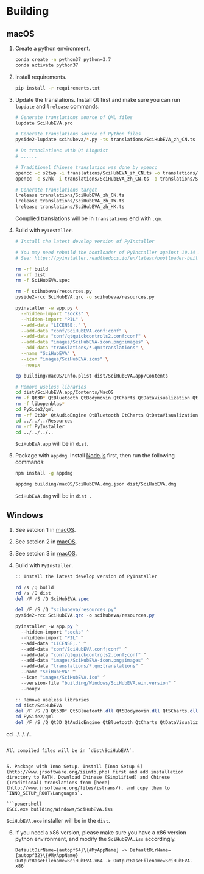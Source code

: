 # Building

## macOS

1. Create a python environment.

   ```bash
   conda create -n python37 python=3.7
   conda activate python37
   ```

2. Install requirements.

   ```bash
   pip install -r requirements.txt
   ```

3. Update the translations. Install Qt first and make sure you can run `lupdate` and `lrelease` commands.

   ```bash
   # Generate translations source of QML files
   lupdate SciHubEVA.pro

   # Generate translations source of Python files
   pyside2-lupdate scihubeva/*.py -ts translations/SciHubEVA_zh_CN.ts

   # Do translations with Qt Linguist
   # ......

   # Traditional Chinese translation was done by opencc
   opencc -c s2twp -i translations/SciHubEVA_zh_CN.ts -o translations/SciHubEVA_zh_TW.ts
   opencc -c s2hk -i translations/SciHubEVA_zh_CN.ts -o translations/SciHubEVA_zh_HK.ts

   # Generate translations target
   lrelease translations/SciHubEVA_zh_CN.ts
   lrelease translations/SciHubEVA_zh_TW.ts
   lrelease translations/SciHubEVA_zh_HK.ts
   ```

   Complied translations will be in `translations` end with `.qm`.

4. Build with `PyInstaller`.

   ```bash
   # Install the latest develop version of PyInstaller

   # You may need rebuild the bootloader of PyInstaller against 10.14 SDK to fully support dark theme
   # See: https://pyinstaller.readthedocs.io/en/latest/bootloader-building.html

   rm -rf build
   rm -rf dist
   rm -f SciHubEVA.spec

   rm -f scihubeva/resources.py
   pyside2-rcc SciHubEVA.qrc -o scihubeva/resources.py

   pyinstaller -w app.py \
     --hidden-import "socks" \
     --hidden-import "PIL" \
     --add-data "LICENSE:." \
     --add-data "conf/SciHubEVA.conf:conf" \
     --add-data "conf/qtquickcontrols2.conf:conf" \
     --add-data "images/SciHubEVA-icon.png:images" \
     --add-data "translations/*.qm:translations" \
     --name "SciHubEVA" \
     --icon "images/SciHubEVA.icns" \
     --noupx

   cp building/macOS/Info.plist dist/SciHubEVA.app/Contents

   # Remove useless libraries
   cd dist/SciHubEVA.app/Contents/MacOS
   rm -f Qt3D* QtBluetooth QtBodymovin QtCharts QtDataVisualization QtGamepad QtLocation QtMultimedia QtMultimediaQuick QtNfc QtPositioning QtPositioningQuick QtPurchasing QtQuick3D* QtQuickTest QtRemoteObjects QtScxml QtSensors QtSql QtTest QtVirtualKeyboard QtWeb*
   rm -f libopenblas*
   cd PySide2/qml
   rm -rf Qt3D* QtAudioEngine QtBluetooth QtCharts QtDataVisualization QtGamepad QtLocation QtMultimedia QtNfc QtPositioning QtPurchasing QtQuick3D* QtRemoteObjects QtScxml QtSensors QtTest QtWeb*
   cd ../../../Resources
   rm -rf PyInstaller
   cd ../../../..
   ```
   
   `SciHubEVA.app` will be in `dist`.

5. Package with `appdmg`. Install [Node.js](https://nodejs.org) first, then run the following commands:

   ```bash
   npm install -g appdmg

   appdmg building/macOS/SciHubEVA.dmg.json dist/SciHubEVA.dmg
   ```

   `SciHubEVA.dmg` will be in `dist `.

## Windows

1. See setcion 1 in [macOS](#macOS).
2. See setcion 2 in [macOS](#macOS).
3. See setcion 3 in [macOS](#macOS).
4. Build with `PyInstaller`.

   ```powershell
   :: Install the latest develop version of PyInstaller

   rd /s /Q build
   rd /s /Q dist
   del /F /S /Q SciHubEVA.spec

   del /F /S /Q "scihubeva/resources.py"
   pyside2-rcc SciHubEVA.qrc -o scihubeva/resources.py

   pyinstaller -w app.py ^
     --hidden-import "socks" ^
     --hidden-import "PIL" ^
     --add-data "LICENSE;." ^
     --add-data "conf/SciHubEVA.conf;conf" ^
     --add-data "conf/qtquickcontrols2.conf;conf" ^
     --add-data "images/SciHubEVA-icon.png;images" ^
     --add-data "translations/*.qm;translations" ^
     --name "SciHubEVA" ^
     --icon "images/SciHubEVA.ico" ^
     --version-file "building/Windows/SciHubEVA.win.version" ^
     --noupx

   :: Remove useless libraries
   cd dist/SciHubEVA
   del /F /S /Q Qt53D* Qt5Bluetooth.dll Qt5Bodymovin.dll Qt5Charts.dll Qt5DataVisualization.dll Qt5Gamepad.dll Qt5Location.dll Qt5Multimedia.dll Qt5MultimediaQuick.dll Qt5Nfc.dll Qt5Positioning.dll Qt5PositioningQuick.dll Qt5Purchasing.dll Qt5Quick3D*.dll Qt5QuickTest.dll Qt5RemoteObjects.dll Qt5Scxml.dll Qt5Sensors.dll Qt5Sql.dll Qt5Test.dll Qt5VirtualKeyboard.dll Qt5Web*
   cd PySide2/qml
   del /F /S /Q Qt3D QtAudioEngine QtBluetooth QtCharts QtDataVisualization QtGamepad QtLocation QtMultimedia QtNfc QtPositioning QtPurchasing QtQuick3D QtRemoteObjects QtScxml QtSensors QtTest QtWebChannel QtWebEngine QtWebSockets QtWebView QtWinExtras
cd ../../../..
   ```
   
   All compiled files will be in `dist\SciHubEVA`.


5. Package with Inno Setup. Install [Inno Setup 6](http://www.jrsoftware.org/isinfo.php) first and add installation directory to PATH. Download Chinese (Simplified) and Chinese (Traditional) translations from [here](http://www.jrsoftware.org/files/istrans/), and copy them to `INNO_SETUP_ROOT\Languages`.

   ```powershell
   ISCC.exe building/Windows/SciHubEVA.iss
   ```

   `SciHubEVA.exe` installer will be in the `dist`.

6. If you need a x86 version, please make sure you have a x86 version python environment, and modify the `SciHubEVA.iss` accordingly.

   ```text
   DefaultDirName={autopf64}\{#MyAppName} -> DefaultDirName={autopf32}\{#MyAppName}
   OutputBaseFilename=SciHubEVA-x64 -> OutputBaseFilename=SciHubEVA-x86
   ```
